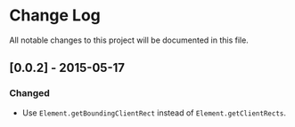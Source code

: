 # Change Log
All notable changes to this project will be documented in this file.

## [0.0.2] - 2015-05-17
### Changed
- Use `Element.getBoundingClientRect` instead of `Element.getClientRects`.
